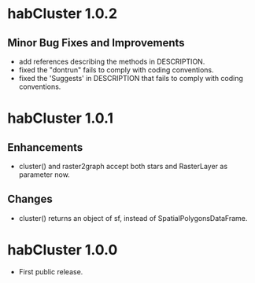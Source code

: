 # habCluster 1.0.2
## Minor Bug Fixes and Improvements
* add references describing the methods in DESCRIPTION.
* fixed the "dontrun" fails to comply with coding conventions.
* fixed the 'Suggests' in DESCRIPTION that fails to comply with coding conventions.


# habCluster 1.0.1
## Enhancements
* cluster() and raster2graph accept both stars and RasterLayer as parameter now.

## Changes
* cluster() returns an object of sf, instead of SpatialPolygonsDataFrame.


# habCluster 1.0.0
* First public release.
